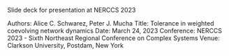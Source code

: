 Slide deck for presentation at NERCCS 2023

Authors: Alice C. Schwarez, Peter J. Mucha
Title: Tolerance in weighted coevolving network dynamics
Date: March 24, 2023
Conference: NERCCS 2023 - Sixth Northeast Regional Conference on Complex Systems
Venue: Clarkson University, Postdam, New York

